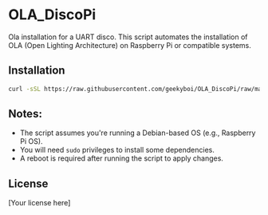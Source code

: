 



# OLA_DiscoPi
Ola installation for a UART disco.
This script automates the installation of OLA (Open Lighting Architecture) on Raspberry Pi or compatible systems.

## Installation
```bash
curl -sSL https://raw.githubusercontent.com/geekyboi/OLA_DiscoPi/raw/master/install_ola.sh | bash
```

## Notes:
- The script assumes you're running a Debian-based OS (e.g., Raspberry Pi OS).
- You will need `sudo` privileges to install some dependencies.
- A reboot is required after running the script to apply changes.

## License
[Your license here]

